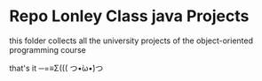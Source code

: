 # Repo Lonley Class java Projects
this folder collects all the university projects of the object-oriented programming course

that's it
─=≡Σ((( つ•̀ω•́)つ
